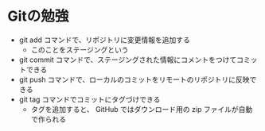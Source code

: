 # Gitの勉強

- git add コマンドで、リポジトリに変更情報を追加する
  - このことをステージングという
- git commit コマンドで、ステージングされた情報にコメントをつけてコミットできる
- git push コマンドで、ローカルのコミットをリモートのリポジトリに反映できる
- git tag コマンドでコミットにタグづけできる
  - タグを追加すると、 GitHub ではダウンロード用の zip ファイルが自動で作られる